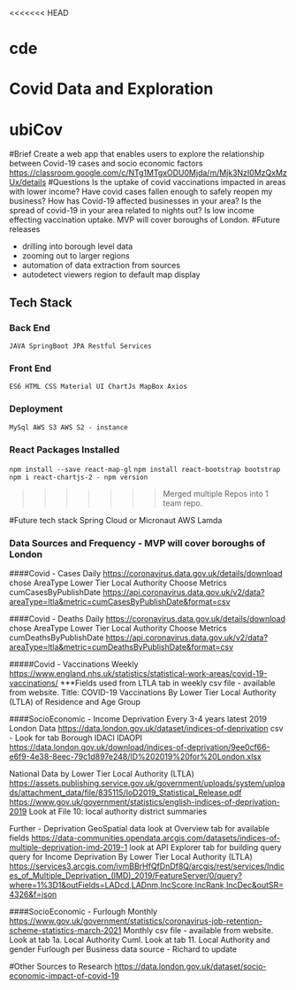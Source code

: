 <<<<<<< HEAD
# cde
Covid Data and Exploration
=======
# ubiCov

#Brief
Create a web app that enables users to explore the relationship between Covid-19 cases and socio economic factors
https://classroom.google.com/c/NTg1MTgxODU0Mjda/m/Mjk3NzI0MzQxMzUx/details
#Questions
Is the uptake of covid vaccinations impacted in areas with lower income? 
Have covid cases fallen enough to safely reopen my business? How has Covid-19 affected businesses in your area? 
Is the spread of covid-19 in your area related to nights out? Is low income effecting vaccination uptake. 
MVP will cover boroughs of London.
#Future releases  
- drilling into borough level data
- zooming out to larger regions
- automation of data extraction from sources
- autodetect viewers region to default map display



## Tech Stack

### Back End

`JAVA SpringBoot JPA Restful Services`

### Front End

`ES6 HTML CSS Material UI ChartJs MapBox Axios`

### Deployment

`MySql AWS S3 AWS S2 - instance`

### React Packages Installed

`npm install --save react-map-gl`
`npm install react-bootstrap bootstrap`
`npm i react-chartjs-2 - npm version`
> > > > > > > Merged multiple Repos into 1 team repo.
>

#Future tech stack
Spring Cloud or Micronaut 
AWS Lamda

 ### Data Sources and Frequency - MVP will cover boroughs of London 

####Covid - Cases Daily
https://coronavirus.data.gov.uk/details/download  chose AreaType  Lower Tier Local Authority Choose Metrics cumCasesByPublishDate
https://api.coronavirus.data.gov.uk/v2/data?areaType=ltla&metric=cumCasesByPublishDate&format=csv

####Covid - Deaths Daily
https://coronavirus.data.gov.uk/details/download  chose AreaType  Lower Tier Local Authority Choose Metrics cumDeathsByPublishDate
https://api.coronavirus.data.gov.uk/v2/data?areaType=ltla&metric=cumDeathsByPublishDate&format=csv


#####Covid - Vaccinations Weekly
https://www.england.nhs.uk/statistics/statistical-work-areas/covid-19-vaccinations/
***Fields used from LTLA tab in weekly csv file - available from website.
Title:	COVID-19 Vaccinations By Lower Tier Local Authority (LTLA) of Residence and Age Group								


####SocioEconomic - Income Deprivation Every 3-4 years latest 2019
London Data
https://data.london.gov.uk/dataset/indices-of-deprivation
csv - Look for tab Borough IDACI IDAOPI
https://data.london.gov.uk/download/indices-of-deprivation/9ee0cf66-e6f9-4e38-8eec-79c1d897e248/ID%202019%20for%20London.xlsx

National Data by Lower Tier Local Authority (LTLA)
https://assets.publishing.service.gov.uk/government/uploads/system/uploads/attachment_data/file/835115/IoD2019_Statistical_Release.pdf
https://www.gov.uk/government/statistics/english-indices-of-deprivation-2019 Look at File 10: local authority district summaries

Further - Deprivation GeoSpatial data
look at Overview tab for available fields
https://data-communities.opendata.arcgis.com/datasets/indices-of-multiple-deprivation-imd-2019-1
look at API Explorer tab for building query 
query for Income Deprivation By Lower Tier Local Authority (LTLA)
https://services3.arcgis.com/ivmBBrHfQfDnDf8Q/arcgis/rest/services/Indices_of_Multiple_Deprivation_(IMD)_2019/FeatureServer/0/query?where=1%3D1&outFields=LADcd,LADnm,IncScore,IncRank,IncDec&outSR=4326&f=json

####SocioEconomic - Furlough Monthly
https://www.gov.uk/government/statistics/coronavirus-job-retention-scheme-statistics-march-2021
Monthly csv file - available from website.
Look at tab 1a. Local Authority Cuml. 
Look at tab 11. Local Authority and gender
Furlough per Business data source - Richard to update

#Other Sources to Research
https://data.london.gov.uk/dataset/socio-economic-impact-of-covid-19
